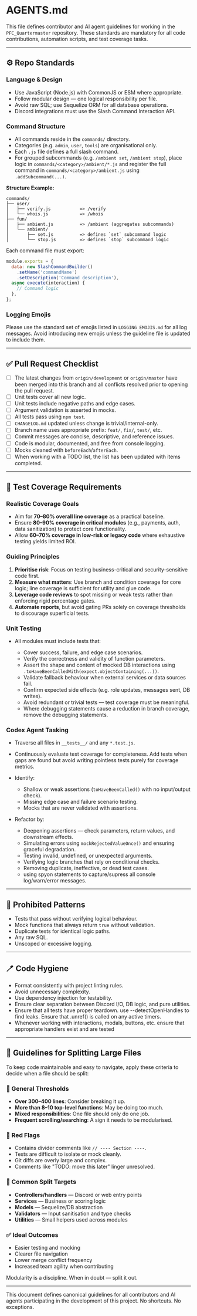 # AGENTS.md

This file defines contributor and AI agent guidelines for working in the `PFC_Quartermaster` repository. These standards are mandatory for all code contributions, automation scripts, and test coverage tasks.

---

## ⚙️ Repo Standards

### Language & Design

* Use JavaScript (Node.js) with CommonJS or ESM where appropriate.
* Follow modular design — one logical responsibility per file.
* Avoid raw SQL; use Sequelize ORM for all database operations.
* Discord integrations must use the Slash Command Interaction API.

### Command Structure

* All commands reside in the `commands/` directory.
* Categories (e.g. `admin`, `user`, `tools`) are organisational only.
* Each `.js` file defines a full slash command.
* For grouped subcommands (e.g. `/ambient set`, `/ambient stop`), place logic in `commands/<category>/ambient/*.js` and register the full command in `commands/<category>/ambient.js` using `.addSubcommand(...)`.

**Structure Example:**

```
commands/
├── user/
│   ├── verify.js           => /verify
│   └── whois.js            => /whois
├── fun/
│   ├── ambient.js          => /ambient (aggregates subcommands)
│   └── ambient/
│       ├── set.js          => defines `set` subcommand logic
│       └── stop.js         => defines `stop` subcommand logic
```

Each command file must export:

```js
module.exports = {
  data: new SlashCommandBuilder()
    .setName('commandName')
    .setDescription('Command description'),
  async execute(interaction) {
    // Command logic
  },
};
```

### Logging Emojis

Please use the standard set of emojis listed in `LOGGING_EMOJIS.md` for all log
messages. Avoid introducing new emojis unless the guideline file is updated to
include them.

---

## ✅ Pull Request Checklist

* [ ] The latest changes from `origin/development` or `origin/master` have been merged into this branch and all conflicts resolved prior to opening the pull request.
* [ ] Unit tests cover all new logic.
* [ ] Unit tests include negative paths and edge cases.
* [ ] Argument validation is asserted in mocks.
* [ ] All tests pass using `npm test`.
* [ ] `CHANGELOG.md` updated unless change is trivial/internal-only.
* [ ] Branch name uses appropriate prefix: `feat/`, `fix/`, `test/`, etc.
* [ ] Commit messages are concise, descriptive, and reference issues.
* [ ] Code is modular, documented, and free from console logging.
* [ ] Mocks cleaned with `beforeEach`/`afterEach`.
* [ ] When working with a TODO list, the list has been updated with items completed.

---

## 📁 Test Coverage Requirements

### Realistic Coverage Goals

* Aim for **70–80% overall line coverage** as a practical baseline.
* Ensure **80–90% coverage in critical modules** (e.g., payments, auth, data sanitization) to protect core functionality.
* Allow **60–70% coverage in low-risk or legacy code** where exhaustive testing yields limited ROI.

### Guiding Principles

1. **Prioritise risk**: Focus on testing business-critical and security-sensitive code first.
2. **Measure what matters**: Use branch and condition coverage for core logic; line coverage is sufficient for utility and glue code.
3. **Leverage code reviews** to spot missing or weak tests rather than enforcing rigid percentage gates.
4. **Automate reports**, but avoid gating PRs solely on coverage thresholds to discourage superficial tests.

### Unit Testing

* All modules must include tests that:

  * Cover success, failure, and edge case scenarios.
  * Verify the correctness and validity of function parameters.
  * Assert the shape and content of mocked DB interactions using `.toHaveBeenCalledWith(expect.objectContaining(...))`.
  * Validate fallback behaviour when external services or data sources fail.
  * Confirm expected side effects (e.g. role updates, messages sent, DB writes).
  * Avoid redundant or trivial tests — test coverage must be meaningful.
  * Where debugging statements cause a reduction in branch coverage, remove the debugging statements.

### Codex Agent Tasking

* Traverse all files in `__tests__/` and any `*.test.js`.
* Continuously evaluate test coverage for completeness. Add tests when gaps are found but avoid writing pointless tests purely for coverage metrics.
* Identify:

  * Shallow or weak assertions (`toHaveBeenCalled()` with no input/output check).
  * Missing edge case and failure scenario testing.
  * Mocks that are never validated with assertions.
* Refactor by:

  * Deepening assertions — check parameters, return values, and downstream effects.
  * Simulating errors using `mockRejectedValueOnce()` and ensuring graceful degradation.
  * Testing invalid, undefined, or unexpected arguments.
  * Verifying logic branches that rely on conditional checks.
  * Removing duplicate, ineffective, or dead test cases.
  * using spyon statements to capture/supress all console log/warn/error messages.

---

## 🚫 Prohibited Patterns

* Tests that pass without verifying logical behaviour.
* Mock functions that always return `true` without validation.
* Duplicate tests for identical logic paths.
* Any raw SQL.
* Unscoped or excessive logging.

---

## 🪥 Code Hygiene

* Format consistently with project linting rules.
* Avoid unnecessary complexity.
* Use dependency injection for testability.
* Ensure clear separation between Discord I/O, DB logic, and pure utilities.
* Ensure that all tests have proper teardown.  use --detectOpenHandles to find leaks.  Ensure that .unref() is called on any active timers.
* Whenever working with interactions, modals, buttons, etc. ensure that appropriate handlers exist and are tested

---

## 📏 Guidelines for Splitting Large Files

To keep code maintainable and easy to navigate, apply these criteria to decide when a file should be split:

### 🔢 General Thresholds

* **Over 300–400 lines**: Consider breaking it up.
* **More than 8–10 top-level functions**: May be doing too much.
* **Mixed responsibilities**: One file should only do one job.
* **Frequent scrolling/searching**: A sign it needs to be modularised.

### 🚩 Red Flags

* Contains divider comments like `// ---- Section ----`.
* Tests are difficult to isolate or mock cleanly.
* Git diffs are overly large and complex.
* Comments like "TODO: move this later" linger unresolved.

### 🔧 Common Split Targets

* **Controllers/handlers** — Discord or web entry points
* **Services** — Business or scoring logic
* **Models** — Sequelize/DB abstraction
* **Validators** — Input sanitisation and type checks
* **Utilities** — Small helpers used across modules

### ✅ Ideal Outcomes

* Easier testing and mocking
* Clearer file navigation
* Lower merge conflict frequency
* Increased team agility when contributing

Modularity is a discipline. When in doubt — split it out.

---

This document defines canonical guidelines for all contributors and AI agents participating in the development of this project. No shortcuts. No exceptions.
